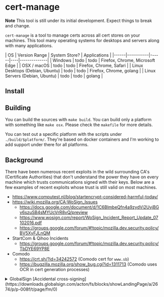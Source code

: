 # cert-manage

**Note** This tool is still under its initial development. Expect things to break and change.

`cert-manage` is a tool to manage certs across all cert stores on your machines. This tool many operating systems for desktops and servers along with many applications.

|  OS  | Version Range | System Store? | Applications |
|------|-----------|------|----|--------------|
| Windows | todo | todo | Firefox, Chrome, Microsoft Edge |
| OSX / macOS | todo | todo | Firefox, Chrome, Safari |
| Linux Desktops (Debian, Ubuntu) | todo | todo | Firefox, Chrome, golang |
| Linux Servers (Debian, Ubuntu) | todo | todo | golang |

## Install

## Building

You can build the sources with `make build`. You can build only a platform with something like `make osx`. Please check the `makefile` for more details.

You can test out a specific platform with the scripts under `./build/$platform/`. They're based on docker containers and I'm working to add support under there for all platforms.

## Background

There have been numerous recent exploits in the wild surrounding CA's (Certificate Authorities) that don't understand the power they have on every machine which trusts communications signed with their keys. Below are a few examples of recent exploits whose trust is still valid on most machines.

- https://www.computest.nl/blog/startencrypt-considered-harmful-today/
- https://wiki.mozilla.org/CA:WoSign_Issues
  - https://docs.google.com/document/d/1C6BlmbeQfn4a9zydVi2UvjBGv6szuSB4sMYUcVrR8vQ/preview
  - https://www.wosign.com/report/WoSign_Incident_Report_Update_07102016.pdf
  - https://groups.google.com/forum/#!topic/mozilla.dev.security.policy/BV5XyFJLnQM
- StartCom & Qihoo Incidents
  - https://groups.google.com/forum/#!topic/mozilla.dev.security.policy/TbDYE69YP8E
- Comodo
  - https://crt.sh/?id=34242572 (Comodo cert for `www.sb`)
  - https://bugzilla.mozilla.org/show_bug.cgi?id=1311713 (Comodo uses OCR in cert generation processes)

<details>
<summary>GlobalSign [Accidental cross-signing](https://downloads.globalsign.com/acton/fs/blocks/showLandingPage/a/2674/p/p-008f/t/page/fm/0)</summary>
> Dear Valued GlobalSign Customer,

> As most of you are aware, we are experiencing an internal process issue (details below) that is impacting your business. While we have identified the root-cause, we deeply apologize for the problems this is causing you and wanted to ensure you that we are actively resolving the issue.

> GlobalSign manages several root certificates and for compatibility and browser ubiquity reasons provides several cross-certificates between those roots to maximize the effectiveness across a variety of platforms.  As part of a planned exercise to remove some of those links, a cross-certificate linking two roots together was revoked.  CRL responses had been operational for 1 week, however an unexpected consequence of providing OCSP responses became apparent this morning, in that some browsers incorrectly inferred that the cross-signed root had revoked intermediates, which was not the case.

> GlobalSign has since removed the cross-certificate from the OCSP database and cleared all caches. However, the global nature of CDNs and effectiveness of caching continued to push some of those responses out as far as end users.  End users cannot always easily clear their caches, either through lack of knowledge or lack of permission.  New users (visitors) are not affected as they will now receive good responses.

> The problem will correct itself in 4 days as the cached responses expire, which we know is not ideal. However, in the meantime, GlobalSign will be providing an alternative issuing CA for customers to use instead, issued by a different root which was not affected by the cross that was revoked, but offering the same ubiquity and does not require to reissue the certificate itself.

> We are currently working on the detailed instructions to help you resolve the issue and will communicate those instruction to you shortly.

> Thank you for your patience.

> Lila Kee
> Chief Product Officer
> GMO GlobalSign

> US +1 603-570-7060 | UK +44 1622 766 766 | EU +32 16 89 1900
> www.globalsign.com/en
</details>
